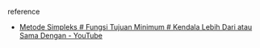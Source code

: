 reference
- [Metode Simpleks # Fungsi Tujuan Minimum # Kendala Lebih Dari atau Sama Dengan - YouTube](https://www.youtube.com/watch?v=1xqcWGzE9so)




